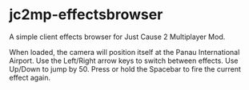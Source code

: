 jc2mp-effectsbrowser
====================

A simple client effects browser for Just Cause 2 Multiplayer Mod.

When loaded, the camera will position itself at the Panau International Airport. Use the Left/Right arrow keys to switch
between effects. Use Up/Down to jump by 50. Press or hold the Spacebar to fire the current effect again.

